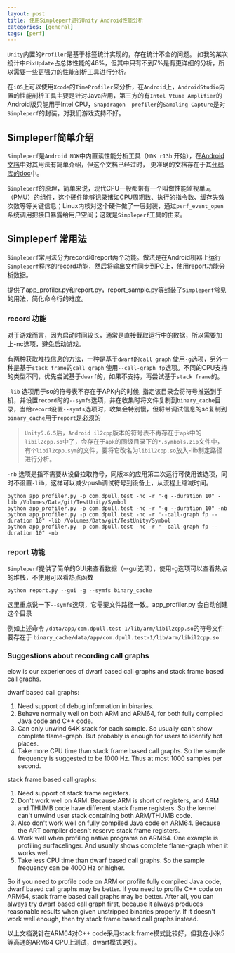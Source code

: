 ```yaml
---
layout: post
title: 使用Simpleperf进行Unity Android性能分析
categories: [general]
tags: [perf]
---
```


`Unity`内置的`Profiler`是基于标签统计实现的，存在统计不全的问题。
如我的某次统计中`FixUpdate`占总体性能的46%，但其中只有不到7%是有更详细的分析，所以需要一些更强力的性能剖析工具进行分析。

在`iOS`上可以使用`Xcode`的`TimeProfiler`来分析，在`Android`上，`AndroidStudio`内置的性能剖析工具主要是针对Java应用，第三方的有`Intel Vtune Amplifier`的Android版只能用于Intel CPU，`Snapdragon  prefiler`的`Sampling Capture`是对`Simpleperf`的封装，对我们游戏支持不好。

## Simpleperf简单介绍

`Simpleperf`是`Android NDK`中内置读性能分析工具（`NDK r13b` 开始），在[Android文档](https://developer.android.com/ndk/guides/simpleperf.html)中对其用法有简单介绍，但这个文档已经过时，
更准确的文档存在于其[代码库的doc](https://android.googlesource.com/platform/system/extras/+/master/simpleperf/doc/)中。

`Simpleperf`的原理，简单来说，现代CPU一般都带有一个叫做性能监视单元（PMU）的组件，这个硬件能够记录诸如CPU周期数、执行的指令数、缓存失效次数等等关键信息；Linux内核对这个硬件做了一层封装，通过`perf_event_open`系统调用把接口暴露给用户空间；这就是`Simpleperf`工具的由来。

## Simpleperf 常用法

`Simpleperf`常用法分为record和report两个功能。做法是在Android机器上运行`Simpleperf`程序的record功能，然后将输出文件同步到PC上，使用report功能分析数据。

提供了app_profiler.py和report.py，report_sample.py等封装了`Simpleperf`常见的用法，简化命令行的难度。

### record 功能
对于游戏而言，因为启动时间较长，通常是直接截取运行中的数据，所以需要加上-nc选项，避免启动游戏。

有两种获取堆栈信息的方法，一种是基于`dwarf`的`call graph` 使用`-g`选项，另外一种是基于`stack frame`的`call graph` 使用`--call-graph fp`选项。不同的CPU支持的类型不同，优先尝试基于`dwarf`的，如果不支持，再尝试基于`stack frame`的。

`-lib` 选项用于so的符号表不存在于APK内的时候, 指定该目录会将符号推送到手机，并设置`record`时的`--symfs`选项，并在收集时将文件复制到`binary_cache`目录，当给`record`设置`--symfs`选项时，收集会特别慢，但将带调试信息的so复制到`binary_cache`用于`report`是必须的

> `Unity5.6.5`后，`Android il2cpp`版本的符号表不再存在于`apk`中的`libil2cpp.so`中了，会存在于`apk`的同级目录下的`*.symbols.zip`文件中，有`个libil2cpp.sym`的文件，要将它改名为`libil2cpp.so`放入-lib制定路径进行分析。

`-nb` 选项是指不需要从设备拉取符号，同版本的应用第二次运行可使用该选项，同时不设置`-lib`，这样可以减少push调试符号到设备上，从流程上缩减时间。

    python app_profiler.py -p com.dpull.test -nc -r "-g --duration 10" -lib /Volumes/Data/git/TestUnity/Symbol
    python app_profiler.py -p com.dpull.test -nc -r "-g --duration 10" -nb
    python app_profiler.py -p com.dpull.test -nc -r "--call-graph fp --duration 10" -lib /Volumes/Data/git/TestUnity/Symbol
    python app_profiler.py -p com.dpull.test -nc -r "--call-graph fp --duration 10" -nb

### report 功能

`Simpleperf`提供了简单的GUI来查看数据（--gui选项），使用-g选项可以查看热点的堆栈，不使用可以看热点函数

    python report.py --gui -g --symfs binary_cache

这里重点说一下`--symfs`选项，它需要文件路径一致。app_profiler.py 会自动创建这个目录

例如上述命令 
`/data/app/com.dpull.test-1/lib/arm/libil2cpp.so`的符号文件要存在于 `binary_cache/data/app/com.dpull.test-1/lib/arm/libil2cpp.so`

    
### Suggestions about recording call graphs
elow is our experiences of dwarf based call graphs and stack frame based call graphs.

dwarf based call graphs:
1. Need support of debug information in binaries.
2. Behave normally well on both ARM and ARM64, for both fully compiled Java code and C++ code.
3. Can only unwind 64K stack for each sample. So usually can't show complete flame-graph. But
   probably is enough for users to identify hot places.
4. Take more CPU time than stack frame based call graphs. So the sample frequency is suggested
   to be 1000 Hz. Thus at most 1000 samples per second.

stack frame based call graphs:
1. Need support of stack frame registers.
2. Don't work well on ARM. Because ARM is short of registers, and ARM and THUMB code have different
   stack frame registers. So the kernel can't unwind user stack containing both ARM/THUMB code.
3. Also don't work well on fully compiled Java code on ARM64. Because the ART compiler doesn't
   reserve stack frame registers.
4. Work well when profiling native programs on ARM64. One example is profiling surfacelinger. And
   usually shows complete flame-graph when it works well.
5. Take less CPU time than dwarf based call graphs. So the sample frequency can be 4000 Hz or
   higher.

So if you need to profile code on ARM or profile fully compiled Java code, dwarf based call graphs
may be better. If you need to profile C++ code on ARM64, stack frame based call graphs may be
better. After all, you can always try dwarf based call graph first, because it always produces
reasonable results when given unstripped binaries properly. If it doesn't work well enough, then
try stack frame based call graphs instead.

以上文档说针在ARM64对C++ code采用stack frame模式比较好，但我在小米5等高通的ARM64 CPU上测试，dwarf模式更好。

